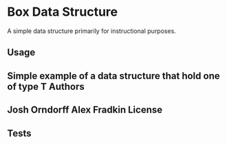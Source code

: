 Box Data Structure
==================

A simple data structure primarily for instructional purposes.

Usage
-----
Simple example of a data structure that hold one of type T
Authors
-------
Josh Orndorff
Alex Fradkin
License
-------

Tests
-----
